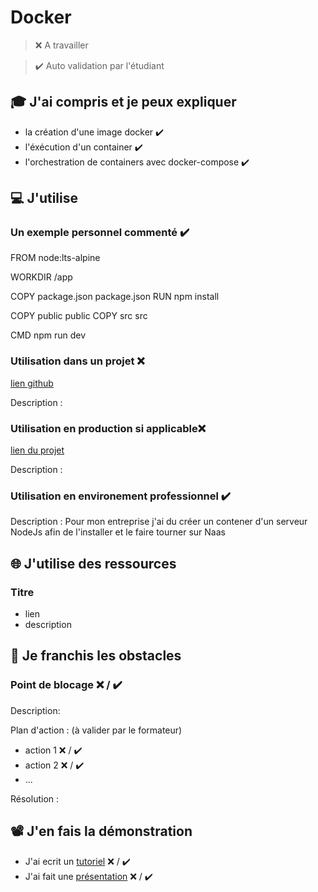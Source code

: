 # Docker

> ❌ A travailler

> ✔️ Auto validation par l'étudiant

## 🎓 J'ai compris et je peux expliquer

- la création d'une image docker  ✔️
- l'éxécution d'un container  ✔️
- l'orchestration de containers avec docker-compose  ✔️


## 💻 J'utilise

### Un exemple personnel commenté  ✔️
FROM node:lts-alpine

WORKDIR /app

COPY package.json package.json
RUN npm install

COPY public public
COPY src src

CMD npm run dev

### Utilisation dans un projet ❌ 

[lien github](...)

Description :

### Utilisation en production si applicable❌ 

[lien du projet](...)

Description :

### Utilisation en environement professionnel ✔️

Description : Pour mon entreprise j'ai du créer un contener d'un serveur NodeJs afin de l'installer et le faire tourner sur Naas

## 🌐 J'utilise des ressources

### Titre

- lien
- description

## 🚧 Je franchis les obstacles

### Point de blocage ❌ / ✔️

Description:

Plan d'action : (à valider par le formateur)

- action 1 ❌ / ✔️
- action 2 ❌ / ✔️
- ...

Résolution :

## 📽️ J'en fais la démonstration

- J'ai ecrit un [tutoriel](...) ❌ / ✔️
- J'ai fait une [présentation](...) ❌ / ✔️
